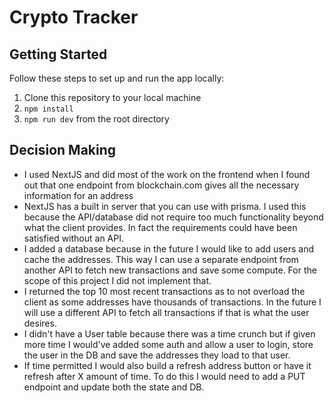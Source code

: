 # Crypto Tracker

## Getting Started

Follow these steps to set up and run the app locally:

1. Clone this repository to your local machine
2. `npm install`
3. `npm run dev` from the root directory

## Decision Making

- I used NextJS and did most of the work on the frontend when I found out that one endpoint from blockchain.com gives all the necessary information for an address
- NextJS has a built in server that you can use with prisma. I used this because the API/database did not require too much functionality beyond what the client provides. In fact the requirements could have been satisfied without an API.
- I added a database because in the future I would like to add users and cache the addresses. This way I can use a separate endpoint from another API to fetch new transactions and save some compute. For the scope of this project I did not implement that.
- I returned the top 10 most recent transactions as to not overload the client as some addresses have thousands of transactions. In the future I will use a different API to fetch all transactions if that is what the user desires.
- I didn't have a User table because there was a time crunch but if given more time I would've added some auth and allow a user to login, store the user in the DB and save the addresses they load to that user.
- If time permitted I would also build a refresh address button or have it refresh after X amount of time. To do this I would need to add a PUT endpoint and update both the state and DB.
